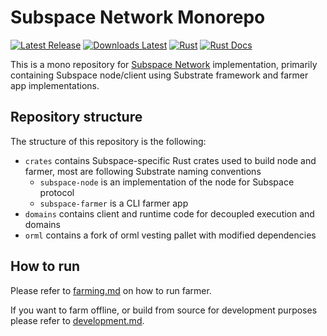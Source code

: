 # Subspace Network Monorepo

[![Latest Release](https://img.shields.io/github/v/release/subspace/subspace?display_name=tag&style=flat-square)](https://github.com/subspace/subspace/releases)
[![Downloads Latest](https://img.shields.io/github/downloads/subspace/subspace/latest/total?style=flat-square)](https://github.com/subspace/subspace/releases/latest)
[![Rust](https://img.shields.io/github/actions/workflow/status/subspace/subspace/rust.yml?branch=main)](https://github.com/subspace/subspace/actions/workflows/rust.yaml)
[![Rust Docs](https://img.shields.io/github/actions/workflow/status/subspace/subspace/rustdoc.yml?branch=main)](https://subspace.github.io/subspace)

This is a mono repository for [Subspace Network](https://subspace.network/) implementation, primarily containing
Subspace node/client using Substrate framework and farmer app implementations.

## Repository structure

The structure of this repository is the following:

- `crates` contains Subspace-specific Rust crates used to build node and farmer, most are following Substrate naming conventions
  - `subspace-node` is an implementation of the node for Subspace protocol
  - `subspace-farmer` is a CLI farmer app
- `domains` contains client and runtime code for decoupled execution and domains
- `orml` contains a fork of orml vesting pallet with modified dependencies

## How to run

Please refer to [farming.md](/docs/farming.md) on how to run farmer. 

If you want to farm offline, or build from source for development purposes please refer to [development.md](/docs/development.md).
